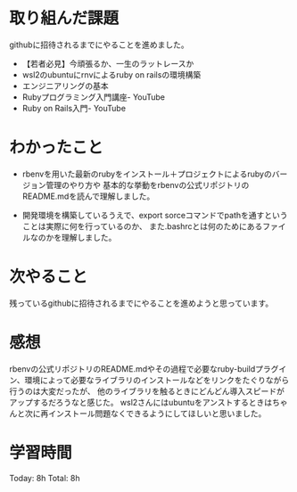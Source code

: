 # 取り組んだ課題
githubに招待されるまでにやることを進めました。

- 【若者必見】今頑張るか、一生のラットレースか
- wsl2のubuntuにrnvによるruby on railsの環境構築
- エンジニアリングの基本
- Rubyプログラミング入門講座- YouTube
- Ruby on Rails入門- YouTube

# わかったこと
- rbenvを用いた最新のrubyをインストール＋プロジェクトによるrubyのバージョン管理のやり方や
  基本的な挙動をrbenvの公式リポジトリのREADME.mdを読んで理解しました。
  
- 開発環境を構築しているうえで、export sorceコマンドでpathを通すということは実際に何を行っているのか、
  また.bashrcとは何のためにあるファイルなのかを理解しました。

# 次やること
残っているgithubに招待されるまでにやることを進めようと思っています。

# 感想
rbenvの公式リポジトリのREADME.mdやその過程で必要なruby-buildプラグイン、環境によって必要なライブラリのインストールなどをリンクをたぐりながら行うのは大変だったが、
他のライブラリを触るときにどんどん導入スピードがアップするだろうなと感じた。
wsl2さんにはubuntuをアンストするときはちゃんと次に再インストール問題なくできるようにしてほしいと思いました。

# 学習時間

Today: 8h
Total: 8h
